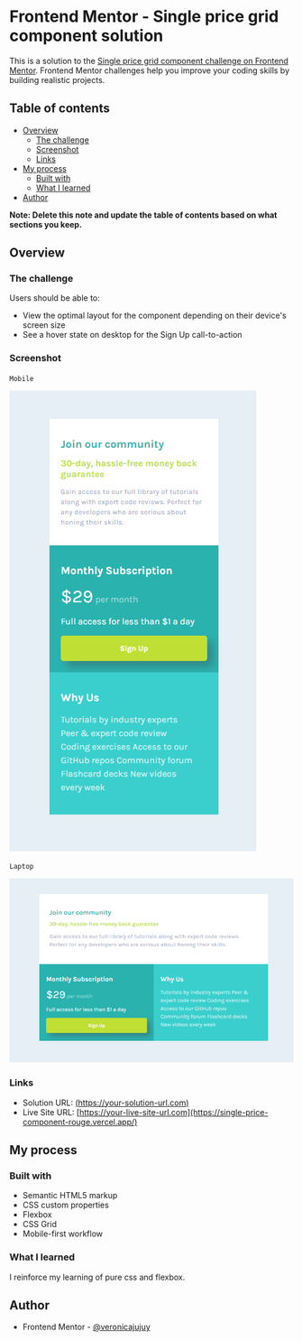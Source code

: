 # Frontend Mentor - Single price grid component solution

This is a solution to the [Single price grid component challenge on Frontend Mentor](https://www.frontendmentor.io/challenges/single-price-grid-component-5ce41129d0ff452fec5abbbc). Frontend Mentor challenges help you improve your coding skills by building realistic projects. 

## Table of contents

- [Overview](#overview)
  - [The challenge](#the-challenge)
  - [Screenshot](#screenshot)
  - [Links](#links)
- [My process](#my-process)
  - [Built with](#built-with)
  - [What I learned](#what-i-learned)
- [Author](#author)


**Note: Delete this note and update the table of contents based on what sections you keep.**

## Overview

### The challenge

Users should be able to:

- View the optimal layout for the component depending on their device's screen size
- See a hover state on desktop for the Sign Up call-to-action

### Screenshot
`Mobile`

![](./images/Captura-mobile.PNG)

`Laptop`

![](./images/Captura-laptop.PNG)


### Links

- Solution URL: [(https://your-solution-url.com)](https://github.com/veronicajujuy/single-price-component)
- Live Site URL: [https://your-live-site-url.com](https://single-price-component-rouge.vercel.app/)

## My process

### Built with

- Semantic HTML5 markup
- CSS custom properties
- Flexbox
- CSS Grid
- Mobile-first workflow

### What I learned

I reinforce my learning of pure css and flexbox.

## Author

- Frontend Mentor - [@veronicajujuy](https://www.frontendmentor.io/profile/veronicajujuy)


